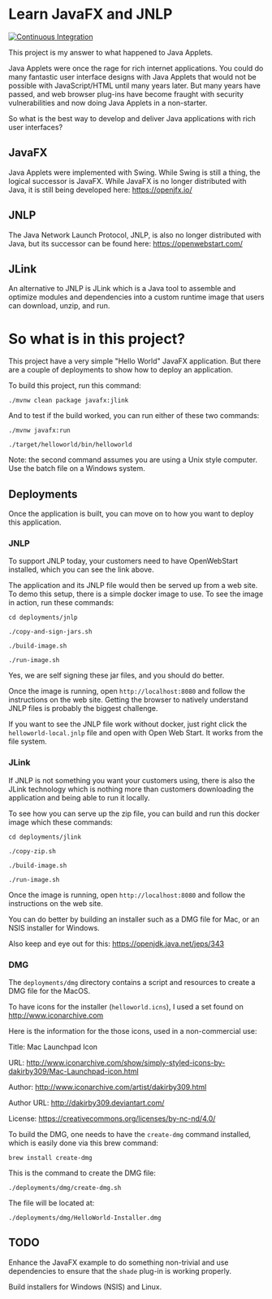 Learn JavaFX and JNLP
=====================

[![Continuous Integration](https://github.com/mpuening/learn-javafx-jnlp/actions/workflows/ci.yml/badge.svg)](https://github.com/mpuening/learn-javafx-jnlp/actions/workflows/ci.yml)

This project is my answer to what happened to Java Applets.

Java Applets were once the rage for rich internet applications. You could do many fantastic 
user interface designs with Java Applets that would not be possible with JavaScript/HTML 
until many years later. But many years have passed, and web browser plug-ins have become
fraught with security vulnerabilities and now doing Java Applets in a non-starter.

So what is the best way to develop and deliver Java applications with rich user interfaces? 

## JavaFX

Java Applets were implemented with Swing. While Swing is still a thing, the logical 
successor is JavaFX. While JavaFX is no longer distributed with Java, it is still being 
developed here: https://openjfx.io/

## JNLP

The Java Network Launch Protocol, JNLP, is also no longer distributed with Java, but its 
successor can be found here: https://openwebstart.com/

## JLink

An alternative to JNLP is JLink which is a Java tool to assemble and optimize modules and 
dependencies into a custom runtime image that users can download, unzip, and run.

So what is in this project?
===========================

This project have a very simple "Hello World" JavaFX application. But there are a couple 
of deployments to show how to deploy an application.

To build this project, run this command:

```
./mvnw clean package javafx:jlink
```

And to test if the build worked, you can run either of these two commands:

```
./mvnw javafx:run

./target/helloworld/bin/helloworld
```

Note: the second command assumes you are using a Unix style computer. Use the batch 
file on a Windows system.

## Deployments

Once the application is built, you can move on to how you want to deploy this application. 

### JNLP

To support JNLP today, your customers need to have OpenWebStart installed, which you 
can see the link above.

The application and its JNLP file would then be served up from a web site. To demo 
this setup, there is a simple docker image to use. To see the image in action, run 
these commands:

```
cd deployments/jnlp

./copy-and-sign-jars.sh

./build-image.sh

./run-image.sh
```

Yes, we are self signing these jar files, and you should do better.

Once the image is running, open `http://localhost:8080` and follow the instructions 
on the web site. Getting the browser to natively understand JNLP files is probably 
the biggest challenge.

If you want to see the JNLP file work without docker, just right click the `helloworld-local.jnlp` 
file and open with Open Web Start. It works from the file system.

### JLink

If JNLP is not something you want your customers using, there is also the JLink technology 
which is nothing more than customers downloading the application and being able to 
run it locally.

To see how you can serve up the zip file, you can build and run this docker image which 
these commands:

```
cd deployments/jlink

./copy-zip.sh

./build-image.sh

./run-image.sh
```

Once the image is running, open `http://localhost:8080` and follow the instructions 
on the web site.

You can do better by building an installer such as a DMG file for Mac, or an NSIS installer 
for Windows.

Also keep and eye out for this: https://openjdk.java.net/jeps/343

### DMG

The `deployments/dmg` directory contains a script and resources to create a DMG file 
for the MacOS.

To have icons for the installer (`helloworld.icns`), I used a set found on http://www.iconarchive.com

Here is the information for the those icons, used in a non-commercial use:

Title: Mac Launchpad Icon

URL: http://www.iconarchive.com/show/simply-styled-icons-by-dakirby309/Mac-Launchpad-icon.html

Author: http://www.iconarchive.com/artist/dakirby309.html

Author URL: http://dakirby309.deviantart.com/

License: https://creativecommons.org/licenses/by-nc-nd/4.0/

To build the DMG, one needs to have the `create-dmg` command installed, which is easily 
done via this brew command:

```
brew install create-dmg
```

This is the command to create the DMG file:

```
./deployments/dmg/create-dmg.sh
```

The file will be located at:

```
./deployments/dmg/HelloWorld-Installer.dmg
```

## TODO

Enhance the JavaFX example to do something non-trivial and use dependencies to ensure 
that the `shade` plug-in is working properly.

Build installers for Windows (NSIS) and Linux.
